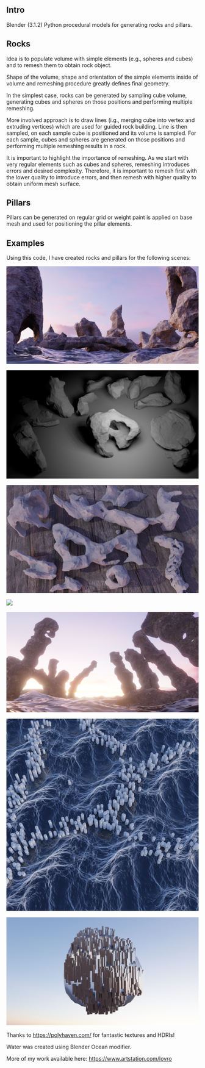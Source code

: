 

## Intro

Blender (3.1.2) Python procedural models for generating rocks and pillars.

## Rocks

Idea is to populate volume with simple elements (e.g., spheres and cubes) and to remesh them to obtain rock object. 

Shape of the volume, shape and orientation of the simple elements inside of volume and remeshing procedure greatly defines final geometry.

In the simplest case, rocks can be generated by sampling cube volume, generating cubes and spheres on those positions and performing multiple remeshing.

More involved approach is to draw lines (i.g., merging cube into vertex and extruding vertices) which are used for guided rock building. Line is then sampled, on each sample cube is positioned and its volume is sampled. For each sample, cubes and spheres are generated on those positions and performing multiple remeshing results in a rock.

It is important to highlight the importance of remeshing. As we start with very regular elements such as cubes and spheres, remeshing introduces errors and desired complexity. Therefore, it is important to remesh first with the lower quality to introduce errors, and then remesh with higher quality to obtain uniform mesh surface.

## Pillars

Pillars can be generated on regular grid or weight paint is applied on base mesh and used for positioning the pillar elements.

## Examples

Using this code, I have created rocks and pillars for the following scenes:

![](examples/1.png)

![](examples/2.png)

![](examples/3.png)

![](examples/4.png)

![](examples/5.png)

![](examples/6.png)

![](examples/7.png)

Thanks to https://polyhaven.com/ for fantastic textures and HDRIs!

Water was created using Blender Ocean modifier.

More of my work available here: https://www.artstation.com/lovro
